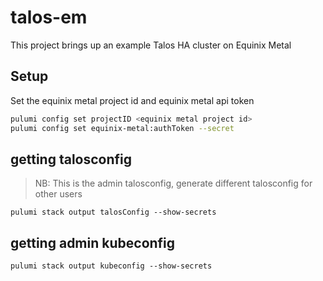 # talos-em

This project brings up an example Talos HA cluster on Equinix Metal

## Setup

Set the equinix metal project id and equinix metal api token

```bash
pulumi config set projectID <equinix metal project id>
pulumi config set equinix-metal:authToken --secret
```


## getting talosconfig

> NB: This is the admin talosconfig, generate different talosconfig for other users

`pulumi stack output talosConfig --show-secrets`

## getting admin kubeconfig

`pulumi stack output kubeconfig --show-secrets`

